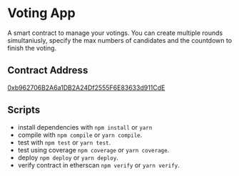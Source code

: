 # Voting App
A smart contract to manage your votings. You can create multiple rounds simultaniusly, specify the max numbers of candidates and the countdown to finish the voting.

## Contract Address

[0xb962706B2A6a1DB2A24Df2555F6E83633d911CdE](https://ropsten.etherscan.io/address/0xb962706b2a6a1db2a24df2555f6e83633d911cde)

## Scripts

- install dependencies with `npm install` or `yarn`
- compile with `npm compile` or `yarn compile`.
- test with `npm test` or `yarn test`.
- test using coverage `npm coverage` or `yarn coverage`.
- deploy `npm deploy` or `yarn deploy`.
- verify contract in etherscan `npm verify` or `yarn verify`.

